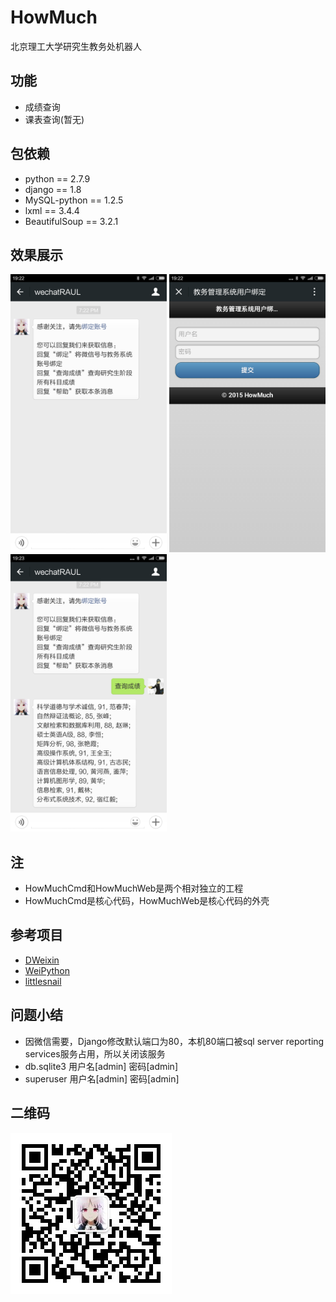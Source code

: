 # HowMuch
北京理工大学研究生教务处机器人

## 功能
* 成绩查询
* 课表查询(暂无)

## 包依赖
* python == 2.7.9
* django == 1.8
* MySQL-python == 1.2.5
* lxml == 3.4.4
* BeautifulSoup == 3.2.1

## 效果展示
<img src='/Effect_Picture/Screenshot_2015-08-01-19-22-48.png' width=250 />
<img src='/Effect_Picture/Screenshot_2015-08-01-19-22-55.png' width=250 />
<img src='/Effect_Picture/Screenshot_2015-08-01-19-23-44.png' width=250 />

## 注
* HowMuchCmd和HowMuchWeb是两个相对独立的工程
* HowMuchCmd是核心代码，HowMuchWeb是核心代码的外壳


## 参考项目
* [DWeixin](https://github.com/manyunkai/DWeixin)
* [WeiPython](https://github.com/PegasusWang/WeiPython)
* [littlesnail](https://github.com/liushuaikobe/littlesnail)

## 问题小结
* 因微信需要，Django修改默认端口为80，本机80端口被sql server reporting services服务占用，所以关闭该服务
* db.sqlite3 用户名[admin] 密码[admin]
* superuser 用户名[admin] 密码[admin]

## 二维码
![Alt text](/Effect_Picture/qrcode_for_gh_bd2412043977_258.jpg)
